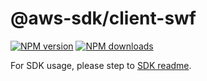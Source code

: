 # @aws-sdk/client-swf

[![NPM version](https://img.shields.io/npm/v/@aws-sdk/client-swf/latest.svg)](https://www.npmjs.com/package/@aws-sdk/client-swf)
[![NPM downloads](https://img.shields.io/npm/dm/@aws-sdk/client-swf.svg)](https://www.npmjs.com/package/@aws-sdk/client-swf)

For SDK usage, please step to [SDK readme](https://github.com/aws/aws-sdk-js-v3).
